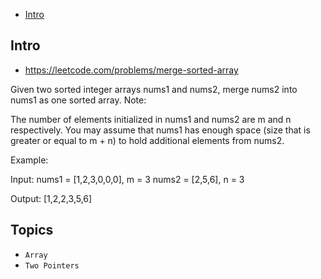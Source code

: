 - [Intro](#intro)

## Intro

- https://leetcode.com/problems/merge-sorted-array

Given two sorted integer arrays nums1 and nums2, merge nums2 into nums1 as one sorted array.
Note:

The number of elements initialized in nums1 and nums2 are m and n respectively.
You may assume that nums1 has enough space (size that is greater or equal to m + n) to hold additional elements from nums2.

Example:

Input:
nums1 = [1,2,3,0,0,0], m = 3
nums2 = [2,5,6],       n = 3

Output: [1,2,2,3,5,6]


## Topics

- `Array`
- `Two Pointers`


